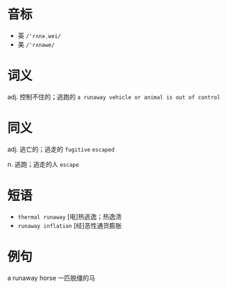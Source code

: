 # 音标

- 英 `/'rʌnəˌwei/`
- 美 `/'rʌnəwe/`

# 词义

adj. 控制不住的；逃跑的
`a runaway vehicle or animal is out of control`

# 同义

adj. 逃亡的；逃走的
`fugitive` `escaped`

n. 逃跑；逃走的人
`escape`

# 短语

- `thermal runaway` [电]热逃逸；热逸溃
- `runaway inflation` [经]恶性通货膨胀

# 例句

a runaway horse
一匹脱缰的马



